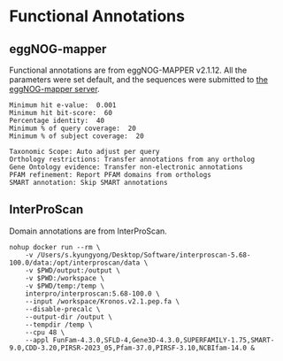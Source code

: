 # Functional Annotations

## eggNOG-mapper

Functional annotations are from eggNOG-MAPPER v2.1.12. All the parameters were set default, and the sequences were submitted to [the eggNOG-mapper server](http://eggnog-mapper.embl.de/).
```
Minimum hit e-value:  0.001
Minimum hit bit-score:  60
Percentage identity:  40
Minimum % of query coverage:  20
Minimum % of subject coverage:  20

Taxonomic Scope: Auto adjust per query
Orthology restrictions: Transfer annotations from any ortholog
Gene Ontology evidence: Transfer non-electronic annotations
PFAM refinement: Report PFAM domains from orthologs
SMART annotation: Skip SMART annotations
```


## InterProScan

Domain annotations are from InterProScan. 
```
nohup docker run --rm \
    -v /Users/s.kyungyong/Desktop/Software/interproscan-5.68-100.0/data:/opt/interproscan/data \
    -v $PWD/output:/output \
    -v $PWD:/workspace \
    -v $PWD/temp:/temp \
    interpro/interproscan:5.68-100.0 \
    --input /workspace/Kronos.v2.1.pep.fa \
    --disable-precalc \
    --output-dir /output \
    --tempdir /temp \
    --cpu 48 \
    --appl FunFam-4.3.0,SFLD-4,Gene3D-4.3.0,SUPERFAMILY-1.75,SMART-9.0,CDD-3.20,PIRSR-2023_05,Pfam-37.0,PIRSF-3.10,NCBIfam-14.0 &
```
